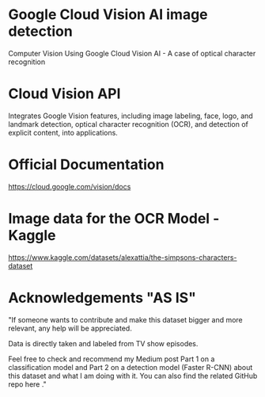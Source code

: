 # Google Cloud Vision AI image detection
Computer Vision Using Google Cloud Vision AI - A case of optical character recognition

# Cloud Vision API
Integrates Google Vision features, including image labeling, face, logo, and landmark detection, optical character recognition (OCR), and detection of explicit content, into applications.


# Official Documentation

https://cloud.google.com/vision/docs

# Image data for the OCR Model - Kaggle

https://www.kaggle.com/datasets/alexattia/the-simpsons-characters-dataset

# Acknowledgements "AS IS"

"If someone wants to contribute and make this dataset bigger and more relevant, any help will be appreciated.

Data is directly taken and labeled from TV show episodes.

Feel free to check and recommend my Medium post Part 1 on a classification model and Part 2 on a detection model (Faster R-CNN) about this dataset and what I am doing with it. You can also find the related GitHub repo here ."
